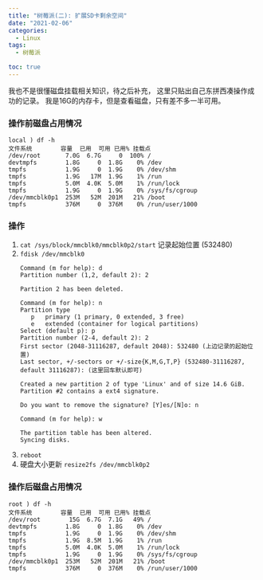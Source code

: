 ```yaml
---
title: "树莓派(二): 扩展SD卡剩余空间"
date: "2021-02-06"
categories:
  - Linux
tags:
  - 树莓派

toc: true
---
```


<!--more-->

我也不是很懂磁盘挂载相关知识，待之后补充， 这里只贴出自己东拼西凑操作成功的记录。
我是16G的内存卡，但是查看磁盘，只有差不多一半可用。

### 操作前磁盘占用情况
```shell
local ) df -h
文件系统        容量  已用  可用 已用% 挂载点
/dev/root       7.0G  6.7G     0  100% /
devtmpfs        1.8G     0  1.8G    0% /dev
tmpfs           1.9G     0  1.9G    0% /dev/shm
tmpfs           1.9G   17M  1.9G    1% /run
tmpfs           5.0M  4.0K  5.0M    1% /run/lock
tmpfs           1.9G     0  1.9G    0% /sys/fs/cgroup
/dev/mmcblk0p1  253M   52M  201M   21% /boot
tmpfs           376M     0  376M    0% /run/user/1000
```
### 操作
1. ``cat /sys/block/mmcblk0/mmcblk0p2/start`` 记录起始位置 (532480)
2. ``fdisk /dev/mmcblk0``
	```shell
	Command (m for help): d
	Partition number (1,2, default 2): 2

	Partition 2 has been deleted.

	Command (m for help): n
	Partition type
	   p   primary (1 primary, 0 extended, 3 free)
	   e   extended (container for logical partitions)
	Select (default p): p
	Partition number (2-4, default 2): 2
	First sector (2048-31116287, default 2048): 532480 (上边记录的起始位置)
	Last sector, +/-sectors or +/-size{K,M,G,T,P} (532480-31116287, default 31116287): (这里回车默认即可)

	Created a new partition 2 of type 'Linux' and of size 14.6 GiB.
	Partition #2 contains a ext4 signature.

	Do you want to remove the signature? [Y]es/[N]o: n

	Command (m for help): w

	The partition table has been altered.
	Syncing disks.
	```
3. ``reboot``
4. 硬盘大小更新 ``resize2fs /dev/mmcblk0p2``

### 操作后磁盘占用情况
```shell
root ) df -h
文件系统        容量  已用  可用 已用% 挂载点
/dev/root        15G  6.7G  7.1G   49% /
devtmpfs        1.8G     0  1.8G    0% /dev
tmpfs           1.9G     0  1.9G    0% /dev/shm
tmpfs           1.9G  8.5M  1.9G    1% /run
tmpfs           5.0M  4.0K  5.0M    1% /run/lock
tmpfs           1.9G     0  1.9G    0% /sys/fs/cgroup
/dev/mmcblk0p1  253M   52M  201M   21% /boot
tmpfs           376M     0  376M    0% /run/user/1000
```

